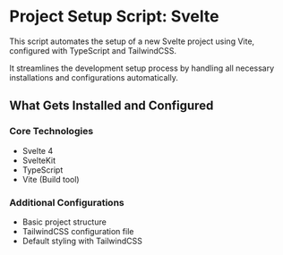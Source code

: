 # Project Setup Script: Svelte

This script automates the setup of a new Svelte project using Vite, configured with TypeScript and TailwindCSS. 

It streamlines the development setup process by handling all necessary installations and configurations automatically.

## What Gets Installed and Configured

### Core Technologies
- Svelte 4
- SvelteKit
- TypeScript
- Vite (Build tool)

### Additional Configurations
- Basic project structure
- TailwindCSS configuration file
- Default styling with TailwindCSS
